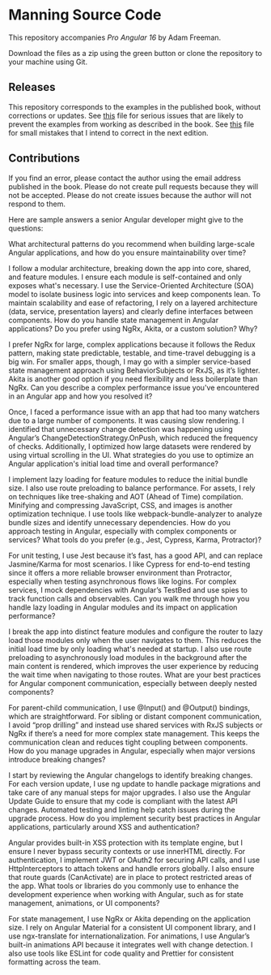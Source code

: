 # Manning Source Code

This repository accompanies *Pro Angular 16* by Adam Freeman.

Download the files as a zip using the green button or clone the repository to your machine using Git.

## Releases

This repository corresponds to the examples in the published book, without corrections or updates. See [this](errata.md) file for serious issues that are likely to prevent the examples from working as described in the book. See [this](typos.md) file for small mistakes that I intend to correct in the next edition.

## Contributions

If you find an error, please contact the author using the email address published in the book. Please do not create pull requests because they will not be accepted. Please do not create issues because the author will not respond to them.



Here are sample answers a senior Angular developer might give to the questions:

What architectural patterns do you recommend when building large-scale Angular applications, and how do you ensure maintainability over time?

I follow a modular architecture, breaking down the app into core, shared, and feature modules. I ensure each module is self-contained and only exposes what's necessary. I use the Service-Oriented Architecture (SOA) model to isolate business logic into services and keep components lean. To maintain scalability and ease of refactoring, I rely on a layered architecture (data, service, presentation layers) and clearly define interfaces between components.
How do you handle state management in Angular applications? Do you prefer using NgRx, Akita, or a custom solution? Why?

I prefer NgRx for large, complex applications because it follows the Redux pattern, making state predictable, testable, and time-travel debugging is a big win. For smaller apps, though, I may go with a simpler service-based state management approach using BehaviorSubjects or RxJS, as it’s lighter. Akita is another good option if you need flexibility and less boilerplate than NgRx.
Can you describe a complex performance issue you've encountered in an Angular app and how you resolved it?

Once, I faced a performance issue with an app that had too many watchers due to a large number of components. It was causing slow rendering. I identified that unnecessary change detection was happening using Angular’s ChangeDetectionStrategy.OnPush, which reduced the frequency of checks. Additionally, I optimized how large datasets were rendered by using virtual scrolling in the UI.
What strategies do you use to optimize an Angular application's initial load time and overall performance?

I implement lazy loading for feature modules to reduce the initial bundle size. I also use route preloading to balance performance. For assets, I rely on techniques like tree-shaking and AOT (Ahead of Time) compilation. Minifying and compressing JavaScript, CSS, and images is another optimization technique. I use tools like webpack-bundle-analyzer to analyze bundle sizes and identify unnecessary dependencies.
How do you approach testing in Angular, especially with complex components or services? What tools do you prefer (e.g., Jest, Cypress, Karma, Protractor)?

For unit testing, I use Jest because it’s fast, has a good API, and can replace Jasmine/Karma for most scenarios. I like Cypress for end-to-end testing since it offers a more reliable browser environment than Protractor, especially when testing asynchronous flows like logins. For complex services, I mock dependencies with Angular’s TestBed and use spies to track function calls and observables.
Can you walk me through how you handle lazy loading in Angular modules and its impact on application performance?

I break the app into distinct feature modules and configure the router to lazy load those modules only when the user navigates to them. This reduces the initial load time by only loading what's needed at startup. I also use route preloading to asynchronously load modules in the background after the main content is rendered, which improves the user experience by reducing the wait time when navigating to those routes.
What are your best practices for Angular component communication, especially between deeply nested components?

For parent-child communication, I use @Input() and @Output() bindings, which are straightforward. For sibling or distant component communication, I avoid “prop drilling” and instead use shared services with RxJS subjects or NgRx if there’s a need for more complex state management. This keeps the communication clean and reduces tight coupling between components.
How do you manage upgrades in Angular, especially when major versions introduce breaking changes?

I start by reviewing the Angular changelogs to identify breaking changes. For each version update, I use ng update to handle package migrations and take care of any manual steps for major upgrades. I also use the Angular Update Guide to ensure that my code is compliant with the latest API changes. Automated testing and linting help catch issues during the upgrade process.
How do you implement security best practices in Angular applications, particularly around XSS and authentication?

Angular provides built-in XSS protection with its template engine, but I ensure I never bypass security contexts or use innerHTML directly. For authentication, I implement JWT or OAuth2 for securing API calls, and I use HttpInterceptors to attach tokens and handle errors globally. I also ensure that route guards (CanActivate) are in place to protect restricted areas of the app.
What tools or libraries do you commonly use to enhance the development experience when working with Angular, such as for state management, animations, or UI components?

For state management, I use NgRx or Akita depending on the application size. I rely on Angular Material for a consistent UI component library, and I use ngx-translate for internationalization. For animations, I use Angular’s built-in animations API because it integrates well with change detection. I also use tools like ESLint for code quality and Prettier for consistent formatting across the team.
